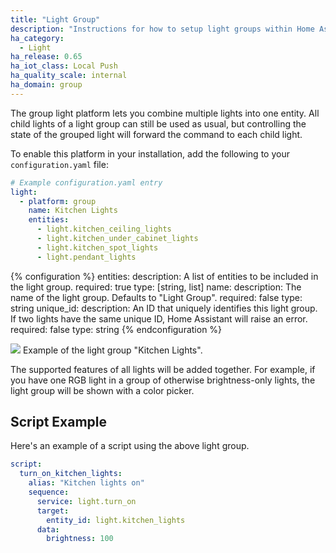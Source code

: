 ```yaml
---
title: "Light Group"
description: "Instructions for how to setup light groups within Home Assistant."
ha_category:
  - Light
ha_release: 0.65
ha_iot_class: Local Push
ha_quality_scale: internal
ha_domain: group
---
```


The group light platform lets you combine multiple lights into one entity. All child lights of a light group can still be used as usual, but controlling the state of the grouped light will forward the command to each child light.

To enable this platform in your installation, add the following to your `configuration.yaml` file:

```yaml
# Example configuration.yaml entry
light:
  - platform: group
    name: Kitchen Lights
    entities:
      - light.kitchen_ceiling_lights
      - light.kitchen_under_cabinet_lights
      - light.kitchen_spot_lights
      - light.pendant_lights
```

{% configuration %}
entities:
  description: A list of entities to be included in the light group.
  required: true
  type: [string, list]
name:
  description: The name of the light group. Defaults to "Light Group".
  required: false
  type: string
unique_id:
  description: An ID that uniquely identifies this light group. If two lights have the same unique ID, Home Assistant will raise an error.
  required: false
  type: string
{% endconfiguration %}

<p class='img'>
<img src='/images/integrations/light/group.png'>
Example of the light group "Kitchen Lights".
</p>

The supported features of all lights will be added together. For example, if you have one RGB light in a group of otherwise brightness-only lights, the light group will be shown with a color picker.

## Script Example

Here's an example of a script using the above light group.

```yaml
script:
  turn_on_kitchen_lights:
    alias: "Kitchen lights on"
    sequence:
      service: light.turn_on
      target:
        entity_id: light.kitchen_lights
      data:
        brightness: 100
```
